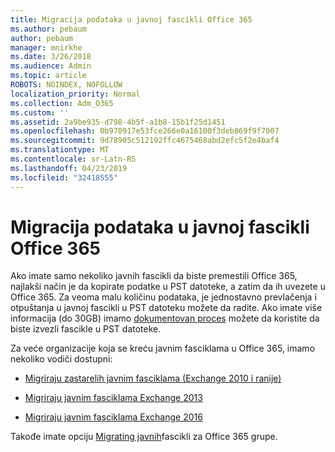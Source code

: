 ```yaml
---
title: Migracija podataka u javnoj fascikli Office 365
ms.author: pebaum
author: pebaum
manager: mnirkhe
ms.date: 3/26/2018
ms.audience: Admin
ms.topic: article
ROBOTS: NOINDEX, NOFOLLOW
localization_priority: Normal
ms.collection: Adm_O365
ms.custom: ''
ms.assetid: 2a9be935-d798-4b5f-a1b8-15b1f25d1451
ms.openlocfilehash: 0b970917e53fce266e0a16100f3deb869f9f7007
ms.sourcegitcommit: 9d78905c512192ffc4675468abd2efc5f2e4baf4
ms.translationtype: MT
ms.contentlocale: sr-Latn-RS
ms.lasthandoff: 04/23/2019
ms.locfileid: "32418555"
---
```

# <a name="migrate-public-folder-data-to-office-365"></a>Migracija podataka u javnoj fascikli Office 365

Ako imate samo nekoliko javnih fascikli da biste premestili Office 365, najlakši način je da kopirate podatke u PST datoteke, a zatim da ih uvezete u Office 365. Za veoma malu količinu podataka, je jednostavno prevlačenja i otpuštanja u javnoj fascikli u PST datoteku možete da radite. Ako imate više informacija (do 30GB) imamo [dokumentovan proces](https://technet.microsoft.com/library/dn874017%28v=exchg.150%29.aspx#PSTMigrate) možete da koristite da biste izvezli fascikle u PST datoteke. 
  
Za veće organizacije koja se kreću javnim fasciklama u Office 365, imamo nekoliko vodiči dostupni:
  
- [Migriraju zastarelih javnim fasciklama (Exchange 2010 i ranije)](https://technet.microsoft.com/library/dn874017%28v=exchg.150%29.aspx)
    
- [Migriraju javnim fasciklama Exchange 2013](https://technet.microsoft.com/library/mt798260%28v=exchg.150%29.aspx)
    
- [Migriraju javnim fasciklama Exchange 2016](https://technet.microsoft.com/library/mt798260%28v=exchg.160%29.aspx)
    
Takođe imate opciju [Migrating javnih](https://technet.microsoft.com/library/mt843872%28v=exchg.150%29.aspx)fascikli za Office 365 grupe.
  

